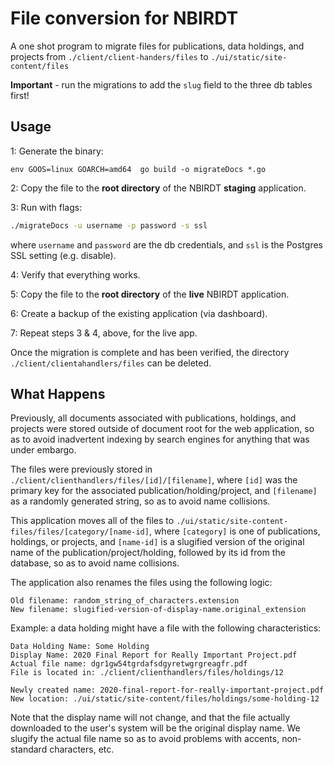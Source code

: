 # File conversion for NBIRDT

A one shot program to migrate files for publications, data holdings, and projects from 
`./client/client-handers/files` to `./ui/static/site-content/files`


**Important** - run the migrations to add the `slug` field to the three db tables first!


## Usage

1: Generate the binary:

~~~
env GOOS=linux GOARCH=amd64  go build -o migrateDocs *.go
~~~


2: Copy the file to the **root directory** of the NBIRDT **staging** application.

3: Run with flags:

~~~bash
./migrateDocs -u username -p password -s ssl
~~~

where `username` and `password` are the db credentials, and `ssl` is the Postgres SSL setting
(e.g. disable).

4: Verify that everything works.

5: Copy the file to the **root directory** of the **live** NBIRDT application.

6: Create a backup of the existing application (via dashboard).

7: Repeat steps 3 & 4, above, for the live app.

Once the migration is complete and has been verified, the directory `./client/clientahandlers/files` can
be deleted.

## What Happens

Previously, all documents associated with publications, holdings, and projects were stored outside of
document root for the web application, so as to avoid inadvertent indexing by search engines for anything
that was under embargo.

The files were previously stored in `./client/clienthandlers/files/[id]/[filename]`, where `[id]` was the primary key for
the associated publication/holding/project, and `[filename]` as a randomly generated string, so as to avoid
name collisions.

This application moves all of the files to `./ui/static/site-content-files/files/[category/[name-id]`, where
`[category]` is one of publications, holdings, or projects, and `[name-id]` is a slugified version of the 
original name of the publication/project/holding, followed by its id from the database, so as to avoid name
collisions.
 
The application also renames the files using the 
following logic:

    Old filename: random_string_of_characters.extension
    New filename: slugified-version-of-display-name.original_extension

Example: a data holding might have a file with the following characteristics:

    Data Holding Name: Some Holding
    Display Name: 2020 Final Report for Really Important Project.pdf
    Actual file name: dgr1gw54tgrdafsdgyretwgrgreagfr.pdf
    File is located in: ./client/clienthandlers/files/holdings/12
    
    Newly created name: 2020-final-report-for-really-important-project.pdf
    New location: ./ui/static/site-content/files/holdings/some-holding-12

Note that the display name will not change, and that the file actually downloaded to the user's system will be the
original display name. We slugify the actual file name so as to avoid problems with accents, non-standard characters, 
etc.